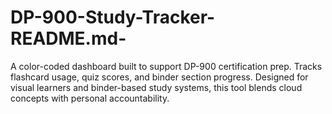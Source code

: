 # DP-900-Study-Tracker-README.md-
A color-coded dashboard built to support DP-900 certification prep. Tracks flashcard usage, quiz scores, and binder section progress. Designed for visual learners and binder-based study systems, this tool blends cloud concepts with personal accountability.
